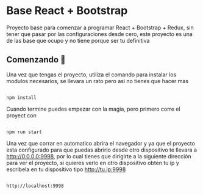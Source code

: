 # Base React + Bootstrap

Proyecto base para comenzar a programar React + Bootstrap + Redux, sin tener que pasar por las configuraciones desde cero, este proyecto es una de las base que ocupo y no tiene porque ser tu definitiva

## Comenzando 🚀

Una vez que tengas el proyecto, utiliza el comando para instalar los modulos necesarios, se llevara un rato pero asi no tienes que hacer mas

```

npm install

```

Cuando termine puedes empezar con la magia, pero primero corre el proyect con

```

npm run start

```

Una vez que corrar en automatico abrira el navegador y ya que el proyecto esta configurado para que puedas abrirlo desde otro dispositivo te llevara a http://0.0.0.0:9998, por lo cual tienes que dirigirte a la siguiente dirección para ver el proyecto, si quieres verlo en otro dispositivo obten tu ip y escribela en tu dispositivo tipo http://tu.ip:9998

```

http://localhost:9998

```
